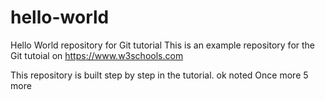 # hello-world
Hello World repository for Git tutorial
This is an example repository for the Git tutoial on https://www.w3schools.com

This repository is built step by step in the tutorial.
ok noted
Once more
5 more

